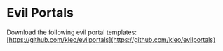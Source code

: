 # Evil Portals

Download the following evil portal templates: [https://github.com/kleo/evilportals](https://github.com/kleo/evilportals)
